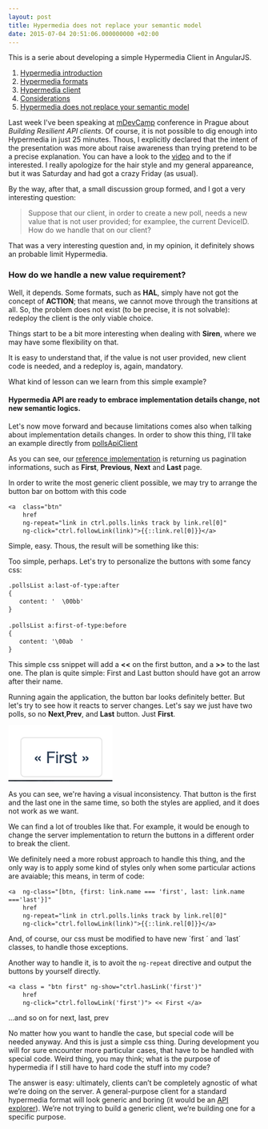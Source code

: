 ```yaml
---
layout: post
title: Hypermedia does not replace your semantic model
date: 2015-07-04 20:51:06.000000000 +02:00
---
```

This is a serie about developing a simple Hypermedia Client in AngularJS.

1. [Hypermedia introduction](/hypermedia-client-in-angularjs/)
2. [Hypermedia formats](/hypermedia-client-in-angularjs-hypermedia-types/)
3. [Hypermedia client](/hypermedia-client-build-details/)
4. [Considerations](/hypermedia-client-considerations/)
5. [Hypermedia does not replace your semantic model](/hypermedia-does-not-replace-your-semantic-model/)

Last week I've been speaking at [mDevCamp](http://mdevcamp.cz) conference in Prague about _Building Resilient API clients_.
Of course, it is not possible to dig enough into Hypermedia in just 25 minutes. Thous, I explicitly declared that the intent of the presentation was more about raise awareness than trying pretend to be a precise explanation. You can have a look to the [video](http://slideslive.com/38894088/building-resilient-api-client) and to the if interested. I really apologize for 
the hair style and my general appareance, but it was Saturday and had got a crazy Friday (as usual).

<script type="text/javascript" src="//slideslive.com/embed_presentation.js"></script>

<script type="text/javascript" id="sle81767">
  slidesLive = createSlidesLiveBox();
  slidesLive.bgColor="transparent";
  slidesLive.embedPresentation(38894088);
</script>


By the way, after that, a small discussion group formed, and I got a very interesting question:

> Suppose that our client, in order to create a new poll, needs a new value that is not user provided; for examplee, the current DeviceID. How do we handle that on our client?

That was a very interesting question and, in my opinion, it definitely shows an probable limit Hypermedia.

### How do we handle a new value requirement?
Well, it depends. Some formats, such as **HAL**, simply have not got the concept of **ACTION**; that means, we cannot move through the transitions at all. So, the problem does not exist (to be precise, it is not solvable): redeploy the client is the only viable choice.

Things start to be a bit more interesting when dealing with **Siren**, where we may have some flexibility on that.

It is easy to understand that, if the value is not user provided, new client code is needed, and a redeploy is, again, mandatory.

What kind of lesson can we learn from this simple example?

#### Hypermedia API are ready to embrace implementation details change, not new semantic logics.

Let's now move forward and because limitations comes also when talking about implementation details changes.
In order to show this thing, I'll take an example directly from [pollsApiClient](http://pollsapiclient.herokuapp.com)

As you can see, our [reference implementation](https://github.com/apiaryio/polls-api/blob/e2fd31720150c3fdff71295b9aaea5f48f0ee3ba/polls/resource.py#L137) is returning us pagination informations, such as **First**, **Previous**, **Next** and **Last** page.

In order to write the most generic client possible, we may try to arrange the button bar on bottom with this code


    <a  class="btn"
        href
        ng-repeat="link in ctrl.polls.links track by link.rel[0]" 
        ng-click="ctrl.followLink(link)">{{::link.rel[0]}}</a>   


Simple, easy. Thous, the result will be something like this:

Too simple, perhaps. Let's try to personalize the buttons with some fancy css:


    .pollsList a:last-of-type:after
    {
       content: '  \00bb'
    }

    .pollsList a:first-of-type:before
    {
       content: '\00ab  '
    }


This simple css snippet will add a **<<** on the first button, and a **>>** to the last one. The plan is quite simple: First and Last button should have got an arrow after their name.

Running again the application, the button bar looks definitely better. But let's try to see how it reacts to server changes. Let's say we just have two polls, so no **Next**,**Prev**, and **Last** button. Just **First**.

![First](/images/First.png)

As you can see, we're having a visual inconsistency. That button is the first and the last one in the same time, so both the styles are applied, and it does not work as we want.

We can find a lot of troubles like that. For example, it would be enough to change the server implementation to return the buttons in a different order to break the client.

We definitely need a more robust approach to handle this thing, and the only way is to apply some kind of styles only when some particular actions are avaiable; this means, in term of code:


    <a  ng-class="[btn, {first: link.name === 'first', last: link.name ==='last'}]"
        href
        ng-repeat="link in ctrl.polls.links track by link.rel[0]" 
        ng-click="ctrl.followLink(link)">{{::link.rel[0]}}</a>   

And, of course, our css must be modified to have new ´first ´ and ´last´ classes, to handle those exceptions.

Another way to handle it, is to avoit the `ng-repeat` directive and output the buttons by yourself directly.

    <a class = "btn first" ng-show="ctrl.hasLink('first')"
        href
        ng-click="ctrl.followLink('first')"> << First </a>   

...and so on for next, last, prev

No matter how you want to handle the case, but special code will be needed anyway. And this is just a simple css thing. During development you will for sure encounter more particular cases, that have to be handled with special code. Weird thing, you may think; what is the purpose of hypermedia if I still have to hard code the stuff into my code?

The answer is easy: ultimately, clients can’t be completely agnostic of what we’re doing on the server. A general-purpose client for a standard hypermedia format will look generic and boring (it would be an [API explorer](https://github.com/wurlinc/siren-browser)). We’re not trying to build a generic client, we’re building one for a specific purpose.